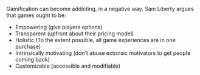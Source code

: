 Gamification can become addicting, in a negative way. Sam Liberty argues that games ought to be:

 - Empowering (give players options)
 - Transparent (upfront about their pricing model)
 - Holistic (To the extent possible, all game experiences are in one purchase)
 - Intrinsically motivating (don't abuse extrinsic motivators to get people coming back)
 - Customizable (accessible and modifiable)